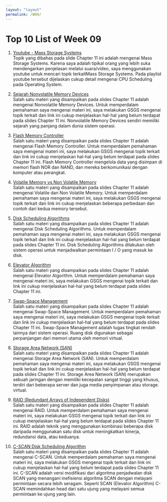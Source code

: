```yaml
---
layout: "layout"
permalink: /W09/
---
```


# Top 10 List of Week 09

1. [Youtube - Mass Storage Systems](https://www.youtube.com/watch?v=KMETs6ONOoI)<br>
Topik yang dibahas pada slide Chapter 11 ini adalah mengenai Mass Storage Systems. Karena saya adalah tipikal orang yang lebih suka mendengarkan penjelasan melalui suara/video, saya menggunakan youtube untuk mencari topik terkaitMass Storage Systems. Pada playlist youtube tersebut dijelaskan cukup detail mengenai CPU Scheduling pada Operating System.

2. [Sejarah Nonvolatile Memory Devices](https://medium.com/chmcore/pioneers-of-semiconductor-non-volatile-memory-nvm-9687c141a7d7)<br>
Salah satu materi yang disampaikan pada slides Chapter 11 adalah mengenai Nonvolatile Memory Devices. Untuk memperdalam pemahaman saya mengenai materi ini, saya melakukan GSGS mengenai topik terkait dan link ini cukup menjelaskan hal-hal yang belum terdapat pada slides Chapter 11 ini. Nonvolatile Memory Devices sendiri memiliki sejarah yang panjang dalam dunia sistem operasi.


3. [Flash Memory Controller](https://searchstorage.techtarget.com/definition/flash-controller)<br>
Salah satu materi yang disampaikan pada slides Chapter 11 adalah mengenai Flash Memory Controller. Untuk memperdalam pemahaman saya mengenai materi ini, saya melakukan GSGS mengenai topik terkait dan link ini cukup menjelaskan hal-hal yang belum terdapat pada slides Chapter 11 ini. Flash Memory Controller mengelola data yang disimpan di memori flash NOR dan NAND, dan mereka berkomunikasi dengan komputer atau perangkat.

4. [Volatile Memory vs Non Volatile Memory](http://repeatloop.blogspot.com/2019/11/apa-itu-volatile-dan-non-volatile-memory.html)<br>
Salah satu materi yang disampaikan pada slides Chapter 11 adalah mengenai Volatile dan Non Volatile Memory. Untuk memperdalam pemahaman saya mengenai materi ini, saya melakukan GSGS mengenai topik terkait dan link ini cukup menjelaskan beberapa perbedaan dan contoh dari kedua memory tersebut.

5. [Disk Scheduling Algorithms](https://www.geeksforgeeks.org/disk-scheduling-algorithms/)<br>
Salah satu materi yang disampaikan pada slides Chapter 11 adalah mengenai Disk Scheduling Algorithms. Untuk memperdalam pemahaman saya mengenai materi ini, saya melakukan GSGS mengenai topik terkait dan link ini cukup menjelaskan hal-hal yang belum terdapat pada slides Chapter 11 ini. Disk Scheduling Algorithms dilakukan oleh sistem operasi untuk menjadwalkan permintaan I / O yang masuk ke disk.

6. [Elevator Algorithm](https://www.geeksforgeeks.org/scan-elevator-disk-scheduling-algorithms/)<br>
Salah satu materi yang disampaikan pada slides Chapter 11 adalah mengenai Elevator Algorithm. Untuk memperdalam pemahaman saya mengenai materi ini, saya melakukan GSGS mengenai topik terkait dan link ini cukup menjelaskan hal-hal yang belum terdapat pada slides Chapter 11 ini.

7. [Swap-Space Management](https://www.geeksforgeeks.org/swap-space-management-in-operating-system/)<br>
Salah satu materi yang disampaikan pada slides Chapter 11 adalah mengenai Swap-Space Management. Untuk memperdalam pemahaman saya mengenai materi ini, saya melakukan GSGS mengenai topik terkait dan link ini cukup menjelaskan hal-hal yang belum terdapat pada slides Chapter 11 ini. Swap-Space Management adalah tugas tingkat rendah lainnya dari sistem operasi. Ruang disk digunakan sebagai perpanjangan dari memori utama oleh memori virtual.

8. [Storage Area Network (SAN)](https://www.stikomelrahma.ac.id/storage-area-network-san-dan-keuntungannya/)<br>
Salah satu materi yang disampaikan pada slides Chapter 11 adalah mengenai Storage Area Network (SAN). Untuk memperdalam pemahaman saya mengenai materi ini, saya melakukan GSGS mengenai topik terkait dan link ini cukup menjelaskan hal-hal yang belum terdapat pada slides Chapter 11 ini. Storage Area Network (SAN) merupakan sebuah jaringan dengan memiliki kecepatan sangat tinggi yang khusus, terdiri dari beberapa server dan juga media penyimpanan atau storage. virtual.

9. [RAID (Redundant Arrays of Independent Disks)](https://www.geeksforgeeks.org/raid-redundant-arrays-of-independent-disks/)<br>
Salah satu materi yang disampaikan pada slides Chapter 11 adalah mengenai RAID. Untuk memperdalam pemahaman saya mengenai materi ini, saya melakukan GSGS mengenai topik terkait dan link ini cukup menjelaskan hal-hal yang belum terdapat pada slides Chapter 11 ini. RAID adalah teknik yang menggunakan kombinasi beberapa disk daripada menggunakan satu disk untuk meningkatkan kinerja, redundansi data, atau keduanya.

10. [C-SCAN Disk Scheduling Algorithm](https://www.geeksforgeeks.org/c-scan-disk-scheduling-algorithm/)<br>
Salah satu materi yang disampaikan pada slides Chapter 11 adalah mengenai C-SCAN. Untuk memperdalam pemahaman saya mengenai materi ini, saya melakukan GSGS mengenai topik terkait dan link ini cukup menjelaskan hal-hal yang belum terdapat pada slides Chapter 11 ini. C-SCAN adalah versi modifikasi dari algoritma penjadwalan disk SCAN yang menangani inefisiensi algoritma SCAN dengan melayani permintaan secara lebih seragam. Seperti SCAN (Elevator Algorithm) C-SCAN memindahkan head dari satu ujung yang melayani semua permintaan ke ujung yang lain.

